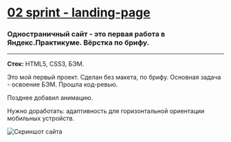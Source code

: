 # [02 sprint - landing-page](https://gisma87.github.io/01_Learn-to-learn_Animation/ "Одностраничный сайт") 
### Одностраничный сайт - это первая работа в Яндекс.Практикуме. Вёрстка по брифу.
*****
**Стек:** HTML5, CSS3, БЭМ.

Это мой первый проект. Сделан без макета, по брифу. Основная задача - освоение БЭМ. Прошла код-ревью.

Позднее добавил анимацию.

Нужно доработать: адаптивность для горизонтальной ориентации мобильных устройств.


![Скриншот сайта](https://lh3.googleusercontent.com/mYsdF1ob4J52T_3Zjb3IS0kn6Fh7JPk1vUfZxNWlzj4MEJQORhRNWG81_a8O2lRtxYTrpEbbsxutiONJmxXW7eg6pvI9J9x4I0mkBStQEUNqlcMzo82Qimx2drqmi62g3RttRFH6A6moNSUrCzEgrnpyzHR9KLuiITTfoISFj3xx6AU9JXNZbQhC3fO87susKMq8veKX7x5zFX6b_-Fqyn3GKQRfkuqBzeBoI5MkdCNnm6Bskocv3jBkF8HTVhOjkbkQEirmWq634NHQDVJXO9PmC1pOmdef3mJpF2TScPBNbG14AxoJkeZP2LlBF7oUjo8Q0WhG2-21bfptmcWxzVxn1K0jOR7V2RVe60Z4sz1SVW9ZrQfq0IwpOiaC4FC3BGes8LY949dfyHVe2f_PYW3PVlMZzCfMaoF1hoaRjx_vmXTwZ9e7fZW1r27YLAOW5G9fO3Q5newfO96nzjXKXjgVqLhr72z0nH9p2JKzBiuMpv8IKxg1Ap_Z-FTKLO2q13HulWzq9HVlnVT2EoMlsWv9Wj7wEIJ9fqqRHJ7m-BEGoqVN9IL5G_YraTF8vprcScA-F8Wn0RQ0qEblrk6REcKxQgj2Us2inOoq9sHleIVl0tzgiHSRtLtgsKvzuDfDlM_6Eef_8KCMTFWXjwY2qU9daqznS6I67noABYzzWud9to_A3iE-Yt7wFxnoE0GuKdpJJytf-w7XeXCRNNjDQzZqK7IgLSfY81fQgbbTw25kMG_ClbgSDZM=w229-h937-no)
